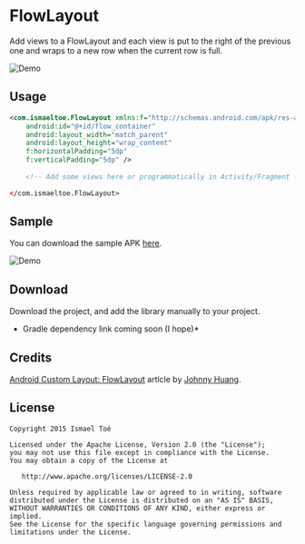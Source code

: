 # FlowLayout

Add views to a FlowLayout and each view is put to the right of the previous one and wraps to a new row when the current row is full.

<img alt="Demo" src="http://imgur.com/FwkPnpB.png" />

## Usage

```xml
<com.ismaeltoe.FlowLayout xmlns:f="http://schemas.android.com/apk/res-auto"
	android:id="@+id/flow_container"
    android:layout_width="match_parent"
    android:layout_height="wrap_content"
    f:horizontalPadding="5dp"
    f:verticalPadding="5dp" />
	
	<!-- Add some views here or programmatically in Activity/Fragment -->

</com.ismaeltoe.FlowLayout>
```

## Sample

You can download the sample APK [here](https://drive.google.com/file/d/0B3jEzeKp9QMMQ2hLa1pscTdQMkk/view?usp=sharing).

<img alt="Demo" src="http://i.imgur.com/FA4CKY7.png" />

## Download

Download the project, and add the library manually to your project.

* Gradle dependency link coming soon (I hope)*

## Credits

[Android Custom Layout: FlowLayout](http://hzqtc.github.io/2013/12/android-custom-layout-flowlayout.html) article by [Johnny Huang](https://github.com/hzqtc).

## License

    Copyright 2015 Ismael Toé

    Licensed under the Apache License, Version 2.0 (the "License");
    you may not use this file except in compliance with the License.
    You may obtain a copy of the License at

       http://www.apache.org/licenses/LICENSE-2.0

    Unless required by applicable law or agreed to in writing, software
    distributed under the License is distributed on an "AS IS" BASIS,
    WITHOUT WARRANTIES OR CONDITIONS OF ANY KIND, either express or implied.
    See the License for the specific language governing permissions and
    limitations under the License.